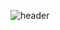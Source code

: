 
![header](https://capsule-render.vercel.app/api?type=transparent&color=random&height=100&section=header&text=Welcome+to+KI-DG`s+gitHub%20🙌❤️&fontSize=40&fontAlign=50&fontAlignY=55)


<!--
**KI-DG/KI-DG** is a ✨ _special_ ✨ repository because its `README.md` (this file) appears on your GitHub profile.

Here are some ideas to get you started:

- 🔭 I’m currently working on ...
- 🌱 I’m currently learning ...
- 👯 I’m looking to collaborate on ...
- 🤔 I’m looking for help with ...
- 💬 Ask me about ...
- 📫 How to reach me: ...
- 😄 Pronouns: ...
- ⚡ Fun fact: ...
-->
